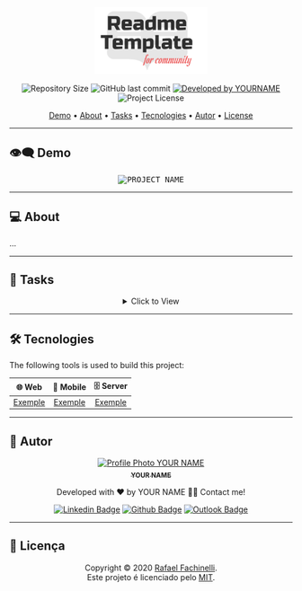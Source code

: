 <p align="center">
  <img alt="PROJECT NAME" src=".github/banner.svg" width="200px"/>
<p>

<p align="center"> 
  <img alt="Repository Size" src="https://img.shields.io/github/repo-size/YOURUSERNAME/flexblog?color=8e44ad&style=for-the-badge">
  <img alt="GitHub last commit" src="https://img.shields.io/github/last-commit/YOURUSERNAME/flexblog?color=8e44ad&style=for-the-badge">
  <a href="https://github.com/rafaelfachinelli">
    <img alt="Developed by YOURNAME" src="https://img.shields.io/badge/Developer-YOUR_NAME-%8e44ad?color=8e44ad&style=for-the-badge">
  </a>
  <img alt="Project License" src="https://img.shields.io/github/license/YOURUSERNAME/YOURREPOSITORY?color=8e44ad&style=for-the-badge"/>
<p>

<p align="center">
 <a href="#eye_speech_bubble-demo">Demo</a> •
 <a href="#computer-about">About</a> •
 <a href="#memo-tasks">Tasks</a> •
 <a href="#hammer_and_wrench-tecnologias">Tecnologies</a> •
 <a href="#boy-autor">Autor</a> •
 <a href="#page_facing_up-licença">License</a>
</p>

---
## :eye_speech_bubble: **Demo**

<p align="center">
  <kbd><img alt="PROJECT NAME" src=".github/desktop_demo.png"/></kbd>
<p>
  
---
## :computer: About

...

---
## :memo: **Tasks**

<div align="center">
<details>
<summary>Click to View</summary>

|State|Task|
|:---:|:---|
|:heavy_check_mark:|Describe your task finished.|
|:x:|Describe your task unfinished.|

</details>
</div>

---
## :hammer_and_wrench: **Tecnologies**

The following tools is used to build this project:

<div align="center">

|:globe_with_meridians: Web|:iphone: Mobile|:file_cabinet: Server|
|:---:|:---:|:---:|
|[Exemple](https://exemple.com)|[Exemple](https://exemple.com)|[Exemple](https://exemple.com)|

</div>

---
## :boy: **Autor**

<div align="center">

<a href="https://github.com/YOURUSERNAME">
 <img src="https://avatars3.githubusercontent.com/u/19878139?s=460&u=278a6f44f49af3c8edb13a811f7654dfe6e89341&v=4" width="100px;" alt="Profile Photo YOUR NAME"/>
 <br />
 <sub><b>YOUR NAME</b></sub>
</a>

Developed with ❤️ by YOUR NAME 👋🏽 Contact me!

[![Linkedin Badge](https://img.shields.io/badge/-YOUR_NAME-blue?style=flat-square&logo=Linkedin&logoColor=white)](https://www.linkedin.com/in/YOURNAME)
[![Github Badge](https://img.shields.io/badge/-YOURNAME-000?style=flat-square&logo=Github&logoColor=white)](https://github.com/rafaelfachinelli)
[![Outlook Badge](https://img.shields.io/badge/-YOUREMAIL-0078d4?style=flat-square&logo=microsoft-outlook&logoColor=white)](mailto:YOUREMAIL)

</div>

---
## :page_facing_up: **Licença**

<div align="center">

Copyright © 2020 [Rafael Fachinelli](https://github.com/rafaelfachinelli).<br />
Este projeto é licenciado pelo [MIT](./LICENSE).

</div>
